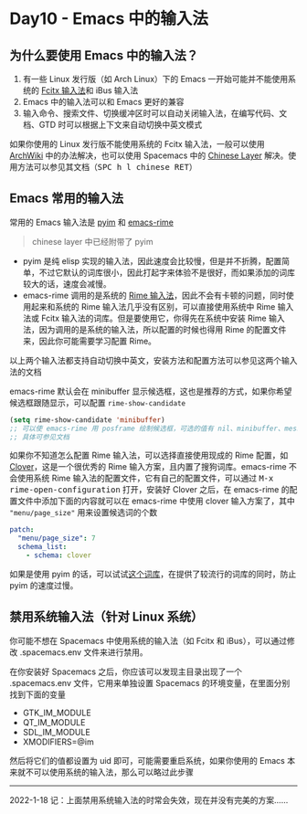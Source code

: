 # Day10 - Emacs 中的输入法

## 为什么要使用 Emacs 中的输入法？

1. 有一些 Linux 发行版（如 Arch Linux）下的 Emacs 一开始可能并不能使用系统的 [Fcitx 输入法](https://fcitx-im.org/wiki/Fcitx/zh-hans0)和 iBus 输入法
2. Emacs 中的输入法可以和 Emacs 更好的兼容
3. 输入命令、搜索文件、切换缓冲区时可以自动关闭输入法，在编写代码、文档、GTD 时可以根据上下文来自动切换中英文模式

如果你使用的 Linux 发行版不能使用系统的 Fcitx 输入法，一般可以使用 [ArchWiki](https://wiki.archlinux.org/title/Fcitx_(%E7%AE%80%E4%BD%93%E4%B8%AD%E6%96%87)#Emacs_%E6%97%A0%E6%B3%95%E4%BD%BF%E7%94%A8%E8%BE%93%E5%85%A5%E6%B3%95) 中的办法解决，也可以使用 Spacemacs 中的 [Chinese Layer](https://develop.spacemacs.org/layers/LAYERS.html#chinese) 解决。使用方法可以参见其文档（<kbd>SPC h l chinese RET</kbd>）

## Emacs 常用的输入法

常用的 Emacs 输入法是 [pyim](https://github.com/tumashu/pyim) 和 [emacs-rime](https://github.com/DogLooksGood/emacs-rime) 

> chinese layer 中已经附带了 pyim

- pyim 是纯 elisp 实现的输入法，因此速度会比较慢，但是并不折腾，配置简单，不过它默认的词库很小，因此打起字来体验不是很好，而如果添加的词库较大的话，速度会减慢。
- emacs-rime 调用的是系统的 [Rime 输入法](https://rime.im/)，因此不会有卡顿的问题，同时使用起来和系统的 Rime 输入法几乎没有区别，可以直接使用系统中 Rime 输入法或 Fcitx 输入法的词库。但是要使用它，你得先在系统中安装 Rime 输入法，因为调用的是系统的输入法，所以配置的时候也得用 Rime 的配置文件来，因此你可能需要学习配置 Rime。

以上两个输入法都支持自动切换中英文，安装方法和配置方法可以参见这两个输入法的文档

emacs-rime 默认会在 minibuffer 显示候选框，这也是推荐的方式，如果你希望候选框跟随显示，可以配置 `rime-show-candidate`

```lisp
(setq rime-show-candidate 'minibuffer)
;; 可以使 emacs-rime 用 posframe 绘制候选框，可选的值有 nil、minibuffer、message、popup、posframe、sidewindow
;; 具体可参见文档
```

如果你不知道怎么配置 Rime 输入法，可以选择直接使用现成的 Rime 配置，如 [Clover](https://github.com/fkxxyz/rime-cloverpinyin)，这是一个很优秀的 Rime 输入方案，且内置了搜狗词库。emacs-rime 不会使用系统 Rime 输入法的配置文件，它有自己的配置文件，可以通过 <kbd>M-x rime-open-configuration</kbd> 打开，安装好 Clover 之后，在 emacs-rime 的配置文件中添加下面的内容就可以在 emacs-rime 中使用 clover 输入方案了，其中 `"menu/page_size"` 用来设置候选词的个数

```yaml
patch:
  "menu/page_size": 7
  schema_list:
    - schema: clover
```

如果是使用 pyim 的话，可以试试[这个词库](https://github.com/redguardtoo/pyim-tsinghua-dict)，在提供了较流行的词库的同时，防止 pyim 的速度过慢。

## 禁用系统输入法（针对 Linux 系统）

你可能不想在 Spacemacs 中使用系统的输入法（如 Fcitx 和 iBus），可以通过修改 .spacemacs.env 文件来进行禁用。

在你安装好 Spacemacs 之后，你应该可以发现主目录出现了一个 .spacemacs.env 文件，它用来单独设置 Spacemacs 的环境变量，在里面分别找到下面的变量

- GTK\_IM\_MODULE
- QT\_IM\_MODULE
- SDL\_IM\_MODULE
- XMODIFIERS=@im

然后将它们的值都设置为 uid 即可，可能需要重启系统，如果你使用的 Emacs 本来就不可以使用系统的输入法，那么可以略过此步骤

---

2022-1-18 记：上面禁用系统输入法的时常会失效，现在并没有完美的方案……
